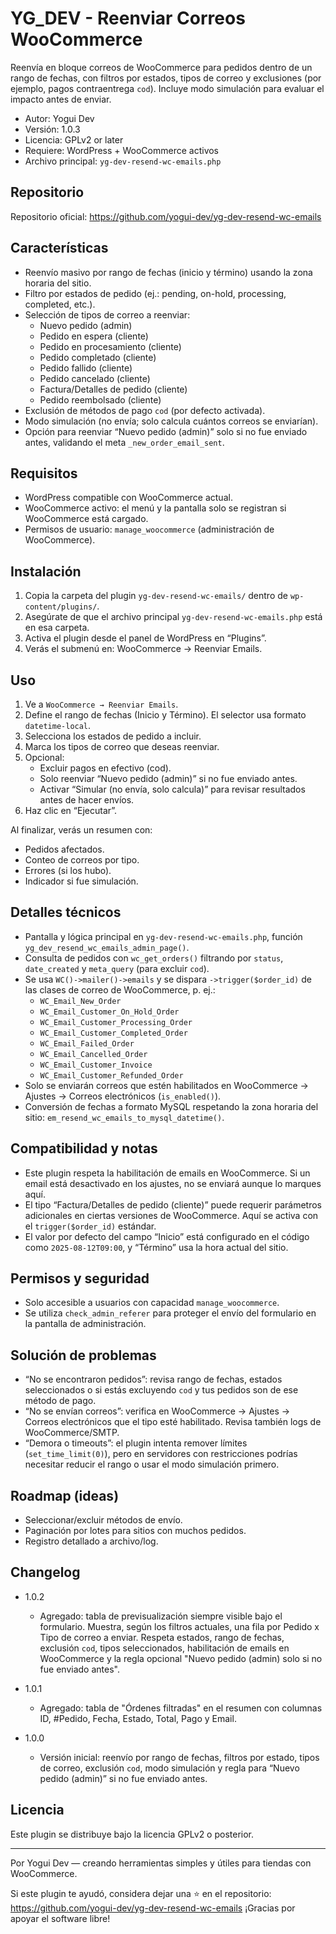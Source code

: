 # YG_DEV - Reenviar Correos WooCommerce

Reenvía en bloque correos de WooCommerce para pedidos dentro de un rango de fechas, con filtros por estados, tipos de correo y exclusiones (por ejemplo, pagos contraentrega `cod`). Incluye modo simulación para evaluar el impacto antes de enviar.

- Autor: Yogui Dev
- Versión: 1.0.3
- Licencia: GPLv2 or later
- Requiere: WordPress + WooCommerce activos
- Archivo principal: `yg-dev-resend-wc-emails.php`

## Repositorio

Repositorio oficial: https://github.com/yogui-dev/yg-dev-resend-wc-emails

## Características

- Reenvío masivo por rango de fechas (inicio y término) usando la zona horaria del sitio.
- Filtro por estados de pedido (ej.: pending, on-hold, processing, completed, etc.).
- Selección de tipos de correo a reenviar:
  - Nuevo pedido (admin)
  - Pedido en espera (cliente)
  - Pedido en procesamiento (cliente)
  - Pedido completado (cliente)
  - Pedido fallido (cliente)
  - Pedido cancelado (cliente)
  - Factura/Detalles de pedido (cliente)
  - Pedido reembolsado (cliente)
- Exclusión de métodos de pago `cod` (por defecto activada).
- Modo simulación (no envía; solo calcula cuántos correos se enviarían).
- Opción para reenviar “Nuevo pedido (admin)” solo si no fue enviado antes, validando el meta `_new_order_email_sent`.

## Requisitos

- WordPress compatible con WooCommerce actual.
- WooCommerce activo: el menú y la pantalla solo se registran si WooCommerce está cargado.
- Permisos de usuario: `manage_woocommerce` (administración de WooCommerce).

## Instalación

1. Copia la carpeta del plugin `yg-dev-resend-wc-emails/` dentro de `wp-content/plugins/`.
2. Asegúrate de que el archivo principal `yg-dev-resend-wc-emails.php` está en esa carpeta.
3. Activa el plugin desde el panel de WordPress en “Plugins”.
4. Verás el submenú en: WooCommerce → Reenviar Emails.

## Uso

1. Ve a `WooCommerce → Reenviar Emails`.
2. Define el rango de fechas (Inicio y Término). El selector usa formato `datetime-local`.
3. Selecciona los estados de pedido a incluir.
4. Marca los tipos de correo que deseas reenviar.
5. Opcional:
   - Excluir pagos en efectivo (cod).
   - Solo reenviar “Nuevo pedido (admin)” si no fue enviado antes.
   - Activar “Simular (no envía, solo calcula)” para revisar resultados antes de hacer envíos.
6. Haz clic en “Ejecutar”.

Al finalizar, verás un resumen con:
- Pedidos afectados.
- Conteo de correos por tipo.
- Errores (si los hubo).
- Indicador si fue simulación.

## Detalles técnicos

- Pantalla y lógica principal en `yg-dev-resend-wc-emails.php`, función `yg_dev_resend_wc_emails_admin_page()`.
- Consulta de pedidos con `wc_get_orders()` filtrando por `status`, `date_created` y `meta_query` (para excluir `cod`).
- Se usa `WC()->mailer()->emails` y se dispara `->trigger($order_id)` de las clases de correo de WooCommerce, p. ej.:
  - `WC_Email_New_Order`
  - `WC_Email_Customer_On_Hold_Order`
  - `WC_Email_Customer_Processing_Order`
  - `WC_Email_Customer_Completed_Order`
  - `WC_Email_Failed_Order`
  - `WC_Email_Cancelled_Order`
  - `WC_Email_Customer_Invoice`
  - `WC_Email_Customer_Refunded_Order`
- Solo se enviarán correos que estén habilitados en WooCommerce → Ajustes → Correos electrónicos (`is_enabled()`).
- Conversión de fechas a formato MySQL respetando la zona horaria del sitio: `em_resend_wc_emails_to_mysql_datetime()`.

## Compatibilidad y notas

- Este plugin respeta la habilitación de emails en WooCommerce. Si un email está desactivado en los ajustes, no se enviará aunque lo marques aquí.
- El tipo “Factura/Detalles de pedido (cliente)” puede requerir parámetros adicionales en ciertas versiones de WooCommerce. Aquí se activa con el `trigger($order_id)` estándar.
- El valor por defecto del campo “Inicio” está configurado en el código como `2025-08-12T09:00`, y “Término” usa la hora actual del sitio.

## Permisos y seguridad

- Solo accesible a usuarios con capacidad `manage_woocommerce`.
- Se utiliza `check_admin_referer` para proteger el envío del formulario en la pantalla de administración.

## Solución de problemas

- “No se encontraron pedidos”: revisa rango de fechas, estados seleccionados o si estás excluyendo `cod` y tus pedidos son de ese método de pago.
- “No se envían correos”: verifica en WooCommerce → Ajustes → Correos electrónicos que el tipo esté habilitado. Revisa también logs de WooCommerce/SMTP.
- “Demora o timeouts”: el plugin intenta remover límites (`set_time_limit(0)`), pero en servidores con restricciones podrías necesitar reducir el rango o usar el modo simulación primero.

## Roadmap (ideas)

- Seleccionar/excluir métodos de envío.
- Paginación por lotes para sitios con muchos pedidos.
- Registro detallado a archivo/log.

## Changelog

- 1.0.2
  - Agregado: tabla de previsualización siempre visible bajo el formulario. Muestra, según los filtros actuales, una fila por Pedido x Tipo de correo a enviar. Respeta estados, rango de fechas, exclusión `cod`, tipos seleccionados, habilitación de emails en WooCommerce y la regla opcional "Nuevo pedido (admin) solo si no fue enviado antes".

- 1.0.1
  - Agregado: tabla de "Órdenes filtradas" en el resumen con columnas ID, #Pedido, Fecha, Estado, Total, Pago y Email.

- 1.0.0
  - Versión inicial: reenvío por rango de fechas, filtros por estado, tipos de correo, exclusión `cod`, modo simulación y regla para “Nuevo pedido (admin)” si no fue enviado antes.

## Licencia

Este plugin se distribuye bajo la licencia GPLv2 o posterior.

---

Por Yogui Dev — creando herramientas simples y útiles para tiendas con WooCommerce.

Si este plugin te ayudó, considera dejar una ⭐ en el repositorio:
https://github.com/yogui-dev/yg-dev-resend-wc-emails
¡Gracias por apoyar el software libre!
